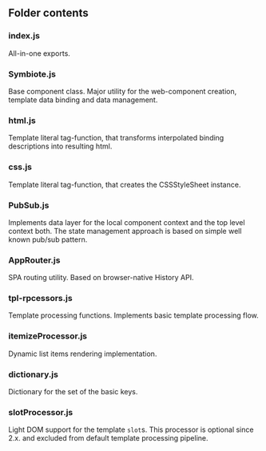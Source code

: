 ## Folder contents

### index.js
All-in-one exports.

### Symbiote.js
Base component class. Major utility for the web-component creation, template data binding and data management.

### html.js
Template literal tag-function, that transforms interpolated binding descriptions into resulting html.

### css.js
Template literal tag-function, that creates the CSSStyleSheet instance.

### PubSub.js
Implements data layer for the local component context and the top level context both. The state management approach is based on simple well known pub/sub pattern.

### AppRouter.js
SPA routing utility. Based on browser-native History API.

### tpl-rpcessors.js
Template processing functions. Implements basic template processing flow.

### itemizeProcessor.js
Dynamic list items rendering implementation.

### dictionary.js
Dictionary for the set of the basic keys.

### slotProcessor.js
Light DOM support for the template `slot`s. This processor is optional since 2.x. and excluded from default template processing pipeline.
